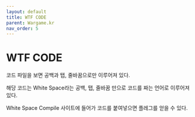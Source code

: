 ```yaml
---
layout: default
title: WTF CODE
parent: Wargame.kr
nav_order: 5
---
```


# WTF CODE

코드 파일을 보면 공백과 탭, 줄바꿈으로만 이루어져 있다.

해당 코드는 White Space라는 공백, 탭, 줄바꿈 만으로 코드를 짜는 언어로 이루어져있다.

White Space Compile 사이트에 들어가 코드를 붙여넣으면 플레그를 얻을 수 있다.